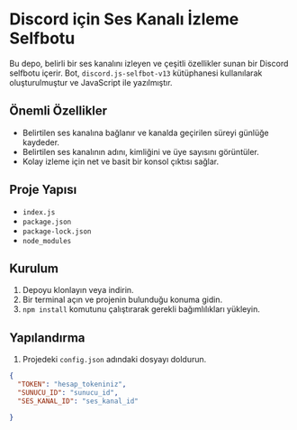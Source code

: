 # Discord için Ses Kanalı İzleme Selfbotu

Bu depo, belirli bir ses kanalını izleyen ve çeşitli özellikler sunan bir Discord selfbotu içerir. Bot, `discord.js-selfbot-v13` kütüphanesi kullanılarak oluşturulmuştur ve JavaScript ile yazılmıştır.

## Önemli Özellikler

- Belirtilen ses kanalına bağlanır ve kanalda geçirilen süreyi günlüğe kaydeder.
- Belirtilen ses kanalının adını, kimliğini ve üye sayısını görüntüler.
- Kolay izleme için net ve basit bir konsol çıktısı sağlar.

## Proje Yapısı

- `index.js`
- `package.json`
- `package-lock.json`
- `node_modules`

## Kurulum

1. Depoyu klonlayın veya indirin.
2. Bir terminal açın ve projenin bulunduğu konuma gidin.
3. `npm install` komutunu çalıştırarak gerekli bağımlılıkları yükleyin.

## Yapılandırma

1. Projedeki `config.json` adındaki dosyayı doldurun.

```json
{
  "TOKEN": "hesap_tokeniniz",
  "SUNUCU_ID": "sunucu_id",
  "SES_KANAL_ID": "ses_kanal_id"

}
